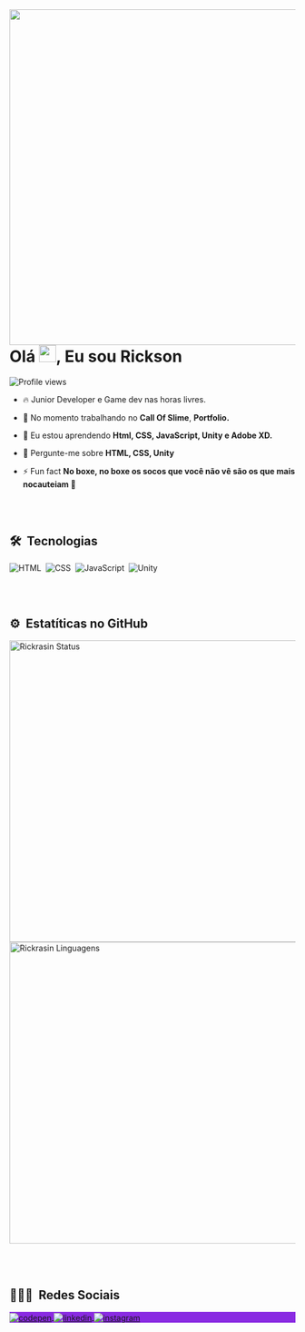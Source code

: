 <img align="right" height="590em" src="https://raw.githubusercontent.com/gist/Rickrasin/68f448674e7235eb8e43b2794f4a72e0/raw/1759ba31a73a50c5179c207ec10154be86e6e23f/githubcard.svg"/>
<h1 align="left">Olá <img height="30px" width="30px" src="https://raw.githubusercontent.com/kaueMarques/kaueMarques/master/hi.gif" >, Eu sou Rickson</h1>
<p align="left"> <img src="https://komarev.com/ghpvc/?username=maykbrito&color=blue" alt="Profile views" /> </p>

- 🔥 Junior Developer e Game dev nas horas livres.

- 🔭 No momento trabalhando no **Call Of Slime**, **Portfolio.**

- 🌱 Eu estou aprendendo **Html, CSS, JavaScript, Unity e Adobe XD.**

- 💬 Pergunte-me sobre **HTML, CSS, Unity**

- ⚡ Fun fact **No boxe, no boxe os socos que você não vê são os que mais nocauteiam 🥊**

<br><br>

## 🛠 &nbsp;Tecnologias

![HTML](https://img.shields.io/badge/-HTML-05122A?style=for-the-badge&logo=HTML5&color=blueviolet)&nbsp;
![CSS](https://img.shields.io/badge/-CSS-05122A?style=for-the-badge&logo=CSS3&logoColor=1572B6&color=blueviolet)&nbsp;
![JavaScript](https://img.shields.io/badge/-JavaScript-05122A?style=for-the-badge&logo=javascript&color=blueviolet)&nbsp;
![Unity](https://img.shields.io/badge/-Unity-05122A?style=for-the-badge&logo=unity&color=blueviolet)&nbsp;

<br><br>

## ⚙️ &nbsp;Estatíticas no GitHub

<p align="left">
<img width="530em" src="https://github-readme-stats.vercel.app/api?username=Rickrasin&show_icons=true&theme=tokyonight " alt="Rickrasin Status"/>
<img width="530em" src="https://github-readme-stats.vercel.app/api/top-langs/?username=Rickrasin&layout=compact&theme=tokyonight " alt="Rickrasin Linguagens"/>
</p>

<br><br>

## 👨🏽‍🦲 &nbsp;Redes Sociais

<p align="left" style="background:blueviolet">
<a href="https://codepen.io/Rickrasin" target="_blank">
  <img align="center" src="https://img.shields.io/badge/-Rickrasin-05122A?style=for-the-badge&logo=codepen&color=blueviolet" alt="codepen"/>
</a>
<a href="https://www.linkedin.com/in/rickson-oliveira-44331822b" target="_blank">
  <img align="center" src="https://img.shields.io/badge/-ricksonoliveira-05122A?style=for-the-badge&logo=linkedin&color=blueviolet" alt="linkedin"/>
</a>
<a href="https://www.instagram.com/rickrasochefe/" target="_blank">
 <img align="center" src="https://img.shields.io/badge/-rickrasochefe-05122A?style=for-the-badge&logo=instagram&color=blueviolet" alt="instagram"/>
</a>
</p>



<!--
**Rickrasin/Rickrasin** is a ✨ _special_ ✨ repository because its `README.md` (this file) appears on your GitHub profile.

Here are some ideas to get you started:

- 🔭 I’m currently working on ...
- 🌱 I’m currently learning ...
- 👯 I’m looking to collaborate on ...
- 🤔 I’m looking for help with ...
- 💬 Ask me about ...
- 📫 How to reach me: ...
- 😄 Pronouns: ...
- ⚡ Fun fact: ...
-->
